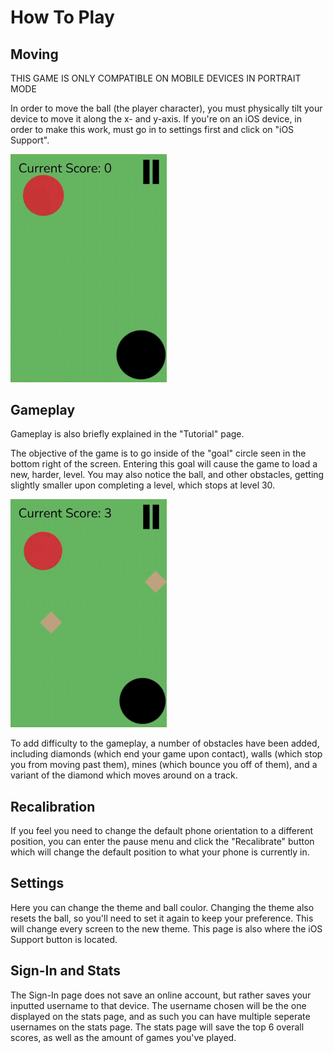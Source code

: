 # How To Play
## Moving

THIS GAME IS ONLY COMPATIBLE ON MOBILE DEVICES IN PORTRAIT MODE

In order to move the ball (the player character), you must physically tilt your device to move it along the x- and y-axis.
If you're on an iOS device, in order to make this work, must go in to settings first and click on "iOS Support".

<img src="/myPWA/public/gifs/moving.gif" width="250" height="364.67"/>

## Gameplay

Gameplay is also briefly explained in the "Tutorial" page.

The objective of the game is to go inside of the "goal" circle seen in the bottom right of the screen. Entering this goal will cause the game to load a new, harder, level. You may also notice the ball, and other obstacles, getting slightly smaller upon completing a level, which stops at level 30.

<img src="/myPWA/public/gifs/goal.gif" width="250" height="364.67"/>

To add difficulty to the gameplay, a number of obstacles have been added, including diamonds (which end your game upon contact), walls (which stop you from moving past them), mines (which bounce you off of them), and a variant of the diamond which moves around on a track.

## Recalibration

If you feel you need to change the default phone orientation to a different position, you can enter the pause menu and click the "Recalibrate" button which will change the default position to what your phone is currently in.

## Settings

Here you can change the theme and ball coulor. Changing the theme also resets the ball, so you'll need to set it again to keep your preference. This will change every screen to the new theme.
This page is also where the iOS Support button is located.

## Sign-In and Stats

The Sign-In page does not save an online account, but rather saves your inputted username to that device. The username chosen will be the one displayed on the stats page, and as such you can have multiple seperate usernames on the stats page. 
The stats page will save the top 6 overall scores, as well as the amount of games you've played.